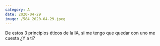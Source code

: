 ```yaml
--- 
category: A 
date: 2020-04-29 
image: /584_2020-04-29.jpeg 
--- 
```


De estos 3 principios éticos de la IA, si me tengo que quedar con uno me cuesta ¿Y a ti?